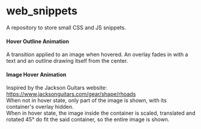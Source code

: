 # web_snippets
A repository to store small CSS and JS snippets.

#### Hover Outline Animation
A transition applied to an image when hovered. An overlay fades in with a text and an outline drawing itself from the center.

#### Image Hover Animation
Inspired by the Jackson Guitars website: https://www.jacksonguitars.com/gear/shape/rhoads <br>
When not in hover state, only part of the image is shown, with its container's overlay hidden. <br>
When in hover state, the image inside the container is scaled, translated and rotated 45° do fit the said container, so the entire image is shown.
